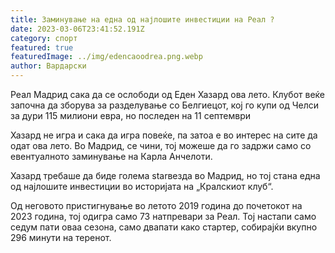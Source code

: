 ```yaml
---
title: Заминување на една од најлошите инвестиции на Реал ?
date: 2023-03-06T23:41:52.191Z
category: спорт
featured: true
featuredImage: ../img/edencaoodrea.png.webp
author: Вардарски
---
```


Реал Мадрид сака да се ослободи од Еден Хазард ова лето. Клубот веќе започна да зборува за разделување со Белгиецот, кој го купи од Челси за дури 115 милиони евра, но последен на 11 септември

Хазард не игра и сака да игра повеќе, па затоа е во интерес на сите да одат ова лето. Во Мадрид, се чини, тој можеше да го задржи само со евентуалното заминување на Карла Анчелоти.

Хазард требаше да биде голема starвезда во Мадрид, но тој стана една од најлошите инвестиции во историјата на „Кралскиот клуб“.

Од неговото пристигнување во летото 2019 година до почетокот на 2023 година, тој одигра само 73 натпревари за Реал. Тој настапи само седум пати оваа сезона, само двапати како стартер, собирајќи вкупно 296 минути на теренот.
